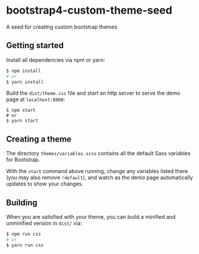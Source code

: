 # bootstrap4-custom-theme-seed
A seed for creating custom bootstrap themes


## Getting started

Install all dependencies via npm or yarn:

```sh
$ npm install
# or
$ yarn install
```

Build the `dist/theme.css` file and start an http server to serve the demo page at `localhost:8000`:

```
$ npm start
# or
$ yarn start
```

## Creating a theme

The directory `themes/variables.scss` contains all the default Sass variables for Bootstrap.

With the `start` command above running, change any variables listed there (you may also remove `!default`),
and watch as the demo page automatically updates to show your changes.


## Building

When you are satisfied with your theme, you can build a minified and unminified version in `dist/` via:

```sh
$ npm run css
# or
$ yarn run css
```
